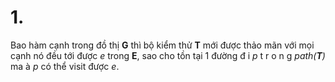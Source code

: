 ﻿# 1. 

Bao hàm cạnh trong đồ thị **G**  thì bộ kiểm thử **T** mới được thảo mãn với mọi cạnh nó đều tới được *e* trong **E**, sao cho tồn tại 1 đường đ i *p* t r o n g *path(**T**)*  ma à *p* có thể visit được *e*.
